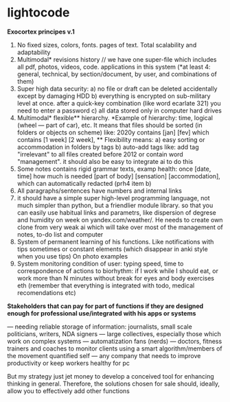 # lightocode
**Exocortex principes v.1**

1. No fixed sizes, colors, fonts. pages of text. Total scalability and adaptability
2. Multimodal* revisions history // we have one super-file which includes all pdf, photos, videos, code. applications in this system (*at least 4: general, technical, by section/document, by user, and combinations of them) 
3. Super high data security: 
a) no file or draft can be deleted accidentally except by damaging
HDD
b) everything is encrypted on sub-military level at once. after a quick-key combination (like word ecarlate 321) you need to enter a password
c) all data stored only in computer hard drives 
4. Multimodal* flexible** hierarchy. 
*Example of hierarсhy: time, logical (wheel — part of car), etc. It means that files should be sorted (in folders or objects on scheme) like: 2020y contains [jan] [fev] which contains [1 week] [2 week], 
** Flexibility means:
a) easy sorting or accommodation in folders by tags
b) auto-add tags like: add tag "irrelevant" to all files created before 2012 or contain word "management". it should also be easy to integrate ai to do this
5. Some notes contains rigid grammar texts, examp health: once [date, time] how much is needed [part of body] [sensation] [accommodation], which can automatically redacted (prh4 item b)
6. All paragraphs/sentences have numbers and internal links
7. it should have a simple super high-level programming language, not much simpler than python, but a friendlier module library. so that you can easily use habitual links and parametrs, like dispersion of degrese and humidity on week on yandex.com/weather/. He needs to create own clone from very weak ai which will take over most of the management of notes, to-do list and computer
8. System of permanent learning of his functions. Like notifications with tips sometimes or constant elements (which disappear in anki style when you use tips) On photo examples
9. System monitoring condition of user: typing speed, time to correspondence of actions to biorhythm: if I work while I should eat, or work more than N minutes without break for eyes and body exercises eth (remember that everything is integrated with todo, medical recomendations etc)


**Stakeholders that can pay for part of functions if they are designed enough for professional use/integrated with his apps or systems**

— needing reliable storage of information: journalists, small scale politicians, writers, NDA signers
— large collectives, especially those which work on complex systems
— automatization fans (nerds)
— doctors, fitness trainers and coaches to monitor clients using a smart algorithm/members of the movement quantified self 
— any company that needs to improve productivity or keep workers healthy for pc

But my strategy just jet money  to develop a conceived tool for enhancing thinking in general.  Therefore, the solutions chosen for sale should, ideally, allow you to effectively add other functions
